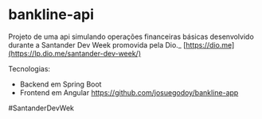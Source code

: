 # bankline-api

Projeto de uma api simulando operações financeiras básicas desenvolvido durante a Santander Dev Week promovida pela Dio._ [https://dio.me](https://lp.dio.me/santander-dev-week/)

Tecnologias:
* Backend em Spring Boot
* Frontend em Angular https://github.com/josuegodoy/bankline-app

#SantanderDevWek
